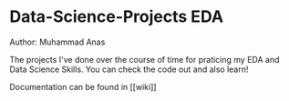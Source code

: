 # Data-Science-Projects EDA

Author:  Muhammad Anas

The projects I've done over the course of time for praticing my EDA and Data Science Skills. You can check the code out and also learn!
 
Documentation can be found in [[wiki]]

